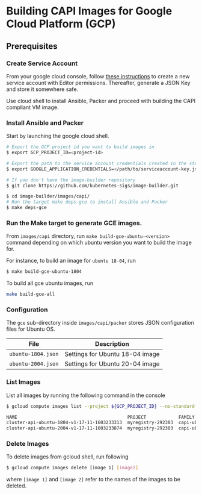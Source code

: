 # Building CAPI Images for Google Cloud Platform (GCP)

## Prerequisites

### Create Service Account

From your google cloud console, follow [these instructions](https://cloud.google.com/iam/docs/creating-managing-service-accounts#creating)
to create a new service account with Editor permissions. Thereafter, generate a JSON Key and store it somewhere safe.

Use cloud shell to install Ansible, Packer and proceed with building the CAPI compliant VM image.

### Install Ansible and Packer

Start by launching the google cloud shell.

```bash
# Export the GCP project id you want to build images in
$ export GCP_PROJECT_ID=<project-id>

# Export the path to the service account credentials created in the step above
$ export GOOGLE_APPLICATION_CREDENTIALS=</path/to/serviceaccount-key.json>

# If you don't have the image-builder repository
$ git clone https://github.com/kubernetes-sigs/image-builder.git

$ cd image-builder/images/capi/
# Run the target make deps-gce to install Ansible and Packer
$ make deps-gce
```

### Run the Make target to generate GCE images.
From `images/capi` directory, run `make build-gce-ubuntu-<version>` command depending on which ubuntu version you want to build the image for.

For instance, to build an image for `ubuntu 18-04`, run
```bash
$ make build-gce-ubuntu-1804
```

To build all gce ubuntu images, run

```bash
make build-gce-all
```

### Configuration

The `gce` sub-directory inside `images/capi/packer` stores JSON configuration files for Ubuntu OS.

| File | Description
| -------- | --------
| `ubuntu-1804.json`     | Settings for Ubuntu 18-04 image     |
| `ubuntu-2004.json`     | Settings for Ubuntu 20-04 image     |

### List Images

List all images by running the following command in the console

```bash
$ gcloud compute images list --project ${GCP_PROJECT_ID} --no-standard-images

NAME                                         PROJECT            FAMILY                      DEPRECATED  STATUS
cluster-api-ubuntu-1804-v1-17-11-1603233313  myregistry-292303  capi-ubuntu-1804-k8s-v1-17              READY
cluster-api-ubuntu-2004-v1-17-11-1603233874  myregistry-292303  capi-ubuntu-2004-k8s-v1-17              READY
```

### Delete Images

To delete images from gcloud shell, run following

```bash
$ gcloud compute images delete [image 1] [image2]
```

where `[image 1]` and `[image 2]` refer to the names of the images to be deleted.
